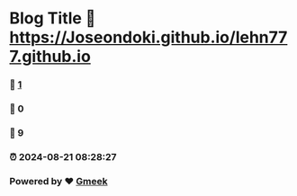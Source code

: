 # Blog Title :link: https://Joseondoki.github.io/lehn777.github.io 
### :page_facing_up: [1](https://Joseondoki.github.io/lehn777.github.io/tag.html) 
### :speech_balloon: 0 
### :hibiscus: 9 
### :alarm_clock: 2024-08-21 08:28:27 
### Powered by :heart: [Gmeek](https://github.com/Meekdai/Gmeek)
